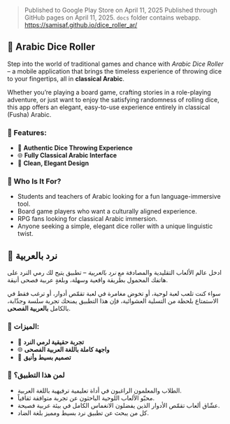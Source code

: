 > Published to Google Play Store on April 11, 2025
> Published through GitHub pages on April 11, 2025. `docs` folder contains webapp. https://samisaf.github.io/dice_roller_ar/


## 🎲 Arabic Dice Roller

Step into the world of traditional games and chance with *Arabic Dice Roller* – 
a mobile application that brings the timeless experience of throwing dice to your fingertips, 
all in **classical Arabic**.

Whether you’re playing a board game, crafting stories in a role-playing adventure, or just want to 
enjoy the satisfying randomness of rolling dice, this app offers an elegant, easy-to-use experience 
entirely in classical (Fusha) Arabic.

### 🌟 Features:
- 🎲 **Authentic Dice Throwing Experience**  
- 🌐 **Fully Classical Arabic Interface**  
- 📱 **Clean, Elegant Design**  

### 👥 Who Is It For?
- Students and teachers of Arabic looking for a fun language-immersive tool.
- Board game players who want a culturally aligned experience.
- RPG fans looking for classical Arabic immersion.
- Anyone seeking a simple, elegant dice roller with a unique linguistic twist.


## 🎲 نرد بالعربية 

ادخل عالم الألعاب التقليدية والمصادفة مع *نرد بالعربية*
– تطبيق يتيح لك رمي النرد على هاتفك المحمول بطريقة واقعية وسهلة، وبلغةٍ عربية فصحى أنيقة.

سواء كنت تلعب لعبة لوحية، أو تخوض مغامرة في لعبة تقمّص أدوار، أو ترغب فقط في الاستمتاع
بلحظة من التسلية العشوائية، فإن هذا التطبيق يمنحك تجربة سلسة وجذّابة، بالكامل **بالعربية الفصحى**.


### 🌟 الميزات:
- 🎲 **تجربة حقيقية لرمي النرد**
- 🌐 **واجهة كاملة باللغة العربية الفصحى**
- 📱 **تصميم بسيط وأنيق**

### 👥 لمن هذا التطبيق؟

- الطلاب والمعلمون الراغبون في أداة تعليمية ترفيهية باللغة العربية.
- محبّو الألعاب اللوحية الباحثون عن تجربة متوافقة ثقافياً.
- عشّاق ألعاب تقمّص الأدوار الذين يفضلون الانغماس الكامل في بيئة عربية فصيحة.
- كل من يبحث عن تطبيق نرد بسيط ومميز بلغة الضاد.
